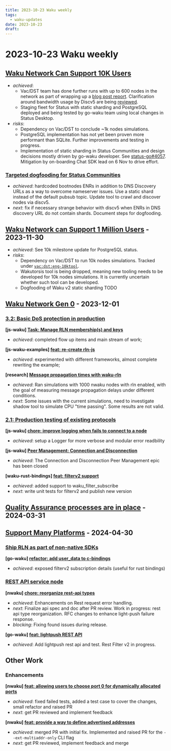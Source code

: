 ```yaml
---
title: 2023-10-23 Waku weekly
tags:
  - waku-updates
date: 2023-10-23
draft:
---
```


# 2023-10-23 Waku weekly

## [Waku Network Can Support 10K Users](https://github.com/waku-org/pm/issues/12)

- _achieved_:
	- Vac/DST team has done further runs with up to 600 nodes in the network as part of wrapping up a [blog post report](https://github.com/vacp2p/vac.dev/pull/123). Clarification around bandwidth usage by Discv5 are being [reviewed](https://github.com/vacp2p/vac.dev/pull/123#discussion_r1366458316).
	- Staging fleet for Status with static sharding and PostgreSQL deployed and being tested by go-waku team using local changes in Status Desktop.
- _risks_:
	- Dependency on Vac/DST to conclude ~1k nodes simulations.
	- PostgreSQL implementation has not yet been proven more performant than SQLite. Further improvements and testing in progress.
	- Implementation of static sharding in Status Communities and design decisions mostly driven by go-waku developer. See [status-go#4057](https://github.com/status-im/status-go/issues/4057). Mitigation by on-boarding Chat SDK lead on 6 Nov to drive effort.

### [Targeted dogfooding for Status Communities](https://github.com/waku-org/pm/issues/97)


- _achieved_: hardcoded bootnodes ENRs in addition to DNS Discovery URLs as a way to overcome nameserver issues. Use a static shard instead of the default pubsub topic. Update tool to crawl and discover nodes via discv5.
- _next_:  fix if necessary strange behavior with discv5 when ENRs in DNS discovery URL do not contain shards. Document steps for dogfooding.

## [Waku Network can Support 1 Million Users](https://github.com/waku-org/pm/issues/83) - 2023-11-30


- _achieved_: See 10k milestone update for PostgreSQL status.
- _risks_:
	- Dependency on Vac/DST to run 10k nodes simulations.  Tracked under
		[`vac:dst:eng-10ktool`](https://roadmap.logos.co/tags/vac-updates).
	- Wakutorsis tool is being dropped, meaning new tooling needs to be developed for 10k nodes simulations. It is currently uncertain whether such tool can be developed.
	- Dogfooding of Waku v2 static sharding TODO

## [Waku Network Gen 0](https://github.com/waku-org/pm/issues/50) - 2023-12-01

### [3.2: Basic DoS protection in production](https://github.com/waku-org/pm/issues/70)

**[js-waku] [Task: Manage RLN membership(s) and keys](https://github.com/waku-org/js-waku/issues/1600)**

- _achieved_: completed flow up items and main stream of work;

**[js-waku-examples] [feat: re-create rln-js](https://github.com/waku-org/js-waku-examples/issues/279)**

- _achieved_: experimented with different frameworks, almost complete rewriting the example;

**[research] [Message propagation times with waku-rln](https://github.com/waku-org/research/issues/42)**

- _achieved_: Ran simulations with 1000 nwaku nodes with rln enabled, with the goal of measuring message propagation delays under different conditions.
- _next_: Some issues with the current simulations, need to investigate shadow tool to simulate CPU "time passing". Some results are not valid.

### [2.1: Production testing of existing protocols](https://github.com/waku-org/pm/issues/49)

**[js-waku] [chore: improve logging when fails to connect to a node](https://github.com/waku-org/js-waku/issues/1408)**

- _achieved_: setup a Logger for more verbose and modular error readbility

**[js-waku] [Peer Management: Connection and Disconnection](https://github.com/waku-org/js-waku/issues/914)**

- _achieved_: The Connection and Disconnection Peer Management epic has been closed

**[waku-rust-bindings] [feat: filterv2 support](https://github.com/waku-org/waku-rust-bindings/issues/71)**

- _achieved_: added support to waku_filter_subscribe
- _next_: write unit tests for filterv2 and publish new version

## [Quality Assurance processes are in place](https://github.com/waku-org/pm/issues/73) - 2024-03-31

## [Support Many Platforms](https://github.com/waku-org/pm/issues/42) - 2024-04-30

### [Ship RLN as part of non-native SDKs](https://github.com/waku-org/pm/issues/88)

**[go-waku] [refactor: add user_data to c-bindings](https://github.com/waku-org/go-waku/issues/788)**

- _achieved_: exposed filterv2 subscription details (useful for rust bindings)

### [REST API service node](https://github.com/waku-org/pm/issues/82)

**[nwaku] [chore: reorganize rest-api types](https://github.com/waku-org/nwaku/issues/2121)**

- _achieved_: Enhancements on Rest request error handling.
- _next_: Finalize api spec and doc after PR review. Work in progress: rest api type reorganization. RFC changes to enhance light-push failure response.
- _blocking_: Fixing found issues during release.

**[go-waku] [feat: lightpush REST API](https://github.com/waku-org/go-waku/issues/813)**

- _achieved_: Add lightpush rest api and test. Rest Filter v2 in progress.

## Other Work

### Enhancements

**[nwaku] [feat: allowing users to choose port 0 for dynamically allocated ports](https://github.com/waku-org/nwaku/issues/2042)**

- _achieved_: fixed failed tests, added a test case to cover the changes, small refactor and raised PR
- _next_: get PR reviewed and implement feedback

**[nwaku] [feat: provide a way to define advertised addresses](https://github.com/waku-org/nwaku/issues/1797)**

- _achieved_: merged PR with initial fix. Implemented and raised PR for the `--ext-multiaddr-only` CLI flag
- _next_: get PR reviewed, implement feedback and merge
